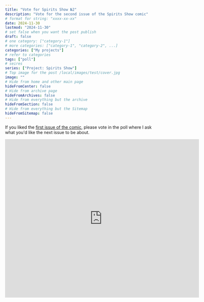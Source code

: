 ```yaml
---
title: "Vote for Spirits Show №2"
description: "Vote for the second issue of the Spirits Show comic"
# format for string: "xxxx-xx-xx"
date: 2024-11-30
lastmod: "2024-11-30"
# set false when you want the post publish
draft: false
# one category: ["category-1"]
# more categories: ["category-1", "category-2", ...]
categories: ["My projects"]
# refer to categories
tags: ["poll"]
# seires
series: ["Project: Spirits Show"]
# Top image for the post /local/images/test/cover.jpg
image: ""
# Hide from home and other main page
hideFromCenter: false
# Hide from archive page
hideFromArchives: false
# Hide from everything but the archive
hideFromSection: false
# Hide from everything but the Sitemap
hideFromSitemap: false
---
```

If you liked the <a href="/stories/spiritsshowno.1/" target="_blank">first issue of the comic</a>, please vote in the poll where I ask what you'd like the next issue to be about.

<div class="t_center castration cover p_relative atcScreen">
	<iframe src="https://docs.google.com/forms/d/e/1FAIpQLScLLd34np5Jx2rIE1k7qx8q7CvrzvYTkuspF7gEUkiuZdaN0g/viewform?embedded=true" loading="lazy" width="640" height="522" frameborder="0" marginheight="0" marginwidth="0">Loading…</iframe>
</div>